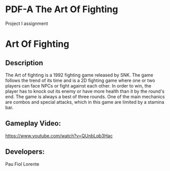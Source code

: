 # PDF-A  The Art Of Fighting
Project I assignment

# Art Of Fighting
## Description
The Art of fighting is a 1992 fighting game released by SNK. The game follows the trend of its time and is a 2D fighting game where one or two players can face NPCs or fight against each other. In order to win, the player has to knock out its enemy or have more health than it by the round's end. The game is always a best of three rounds. One of the main mechanics are combos and special attacks, which in this game are limited by a stamina bar. 

## Gameplay Video:
https://www.youtube.com/watch?v=QUnbLqb3Hac


## Developers:
Pau Fiol Lorente
